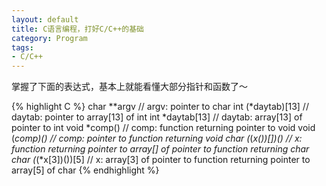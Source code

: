 ```yaml
---
layout: default
title: C语言编程，打好C/C++的基础
category: Program
tags: 
- C/C++
---
```


掌握了下面的表达式，基本上就能看懂大部分指针和函数了～

{% highlight C %}
char **argv
// argv: pointer to char
int (*daytab)[13]
// daytab: pointer to array[13] of int
int *daytab[13]
// daytab: array[13] of pointer to int
void *comp()
// comp: function returning pointer to void
void (*comp)()
// comp: pointer to function returning void
char (*(*x())[])()
// x: function returning pointer to array[] of pointer to function returning char
char (*(*x[3])())[5]
// x: array[3] of pointer to function returning pointer to array[5] of char
{% endhighlight %}
